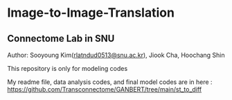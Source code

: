# Image-to-Image-Translation
## Connectome Lab in SNU
Author: Sooyoung Kim(rlatndud0513@snu.ac.kr), Jiook Cha, Hoochang Shin    
                 
This repository is only for modeling codes     
          
My readme file, data analysis codes, and final model codes are in here : https://github.com/Transconnectome/GANBERT/tree/main/st_to_diff
